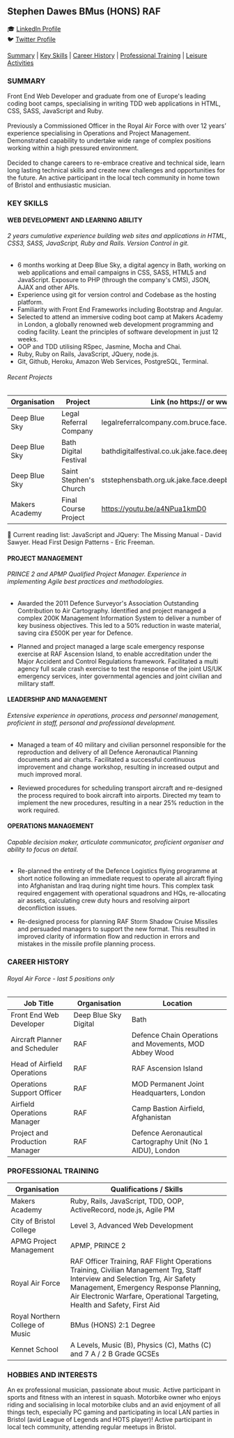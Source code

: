 ## Stephen Dawes BMus (HONS) RAF
<!-- :art: [Personal Portfolio (built in Rails)](http://www.sdawes.com)<br> -->
:mortar_board: [LinkedIn Profile](https://www.linkedin.com/in/srdawes "LinkedIn Profile")<br>
:bird: [Twitter Profile](https://twitter.com/stephenrdawes)

[Summary](#summary) | [Key Skills](#skills) | [Career History](#history) | [Professional Training](#training) | [Leisure Activities](#leisure)

<a name="profile"><a>
### **SUMMARY**
Front End Web Developer and graduate from one of Europe's leading coding boot camps, specialising in writing TDD web applications in HTML, CSS, SASS, JavaScript and Ruby. 
 <br><br>Previously a Commissioned Officer in the Royal Air Force with over 12 years’ experience specialising in Operations and Project Management. Demonstrated capability to undertake wide range of complex positions working within a high pressured environment. 
<br><br>Decided to change careers to re-embrace creative and technical side, learn long lasting technical skills and create new challenges and opportunities for the future. An active participant in the local tech community in home town of Bristol and enthusiastic musician. 
 

<a name="skills"><a>
### **KEY SKILLS**
#### WEB DEVELOPMENT AND LEARNING ABILITY
###### 2 years cumulative experience building web sites and applications in HTML, CSS3, SASS, JavaScript, Ruby and Rails. Version Control in git. 
* 6 months working at Deep Blue Sky, a digital agency in Bath, working on web applications and email campaigns in CSS, SASS, HTML5 and JavaScript. Exposure to PHP (through the company's CMS), JSON, AJAX and other APIs.   
* Experience using git for version control and Codebase as the hosting platform. 
* Familiarity with Front End Frameworks including Bootstrap and Angular. 
* Selected to attend an immersive coding boot camp at Makers Academy in London, a globally renowned web development programming and coding facility. Leant the principles of software development in just 12 weeks.
* OOP and TDD utilising RSpec, Jasmine, Mocha and Chai.
* Ruby, Ruby on Rails, JavaScript, JQuery, node.js.  
* Git, Github, Heroku, Amazon Web Services, PostgreSQL, Terminal.

###### Recent Projects

| Organisation | Project | Link (no https:// or www.) |
|-----------|--------------|----------|
|Deep Blue Sky|Legal Referral Company|legalreferralcompany.com.bruce.face.deepbluesky.com/|
|Deep Blue Sky|Bath Digital Festival|bathdigitalfestival.co.uk.jake.face.deepbluesky.com/|
|Deep Blue Sky|Saint Stephen's Church|ststephensbath.org.uk.jake.face.deepbluesky.com/|
|Makers Academy|Final Course Project|https://youtu.be/a4NPua1kmD0|

:closed_book: Current reading list: JavaScript and JQuery: The Missing Manual - David Sawyer. Head First Design Patterns - Eric Freeman.


#### PROJECT MANAGEMENT
###### PRINCE 2 and APMP Qualified Project Manager. Experience in implementing Agile best practices and methodologies.
* Awarded the 2011 Defence Surveyor's Association Outstanding Contribution to Air Cartography. Identified and project managed a complex 200K Management Information System to deliver a number of key business objectives. This led to a 50% reduction in waste material, saving cira £500K per year for Defence.

* Planned and project managed a large scale emergency response exercise at RAF Ascension Island, to enable accreditation under the Major Accident and Control Regulations framework. Facilitated a multi agency full scale crash exercise to test the response of the joint US/UK emergency services, inter governmental agencies and joint civilian and military staff.

#### LEADERSHIP AND MANAGEMENT
###### Extensive experience in operations, process and personnel management, proficient in staff, personal and professional development.
* Managed a team of 40 military and civilian personnel responsible for the reproduction and delivery of all Defence Aeronautical Planning documents and air charts. Facilitated a successful continuous improvement and change workshop, resulting in increased output and much improved moral.  

* Reviewed procedures for scheduling transport aircraft and re-designed the process required to book aircraft into airports. Directed my team to implement the new procedures, resulting in a near 25% reduction in the work required.

#### OPERATIONS MANAGEMENT
###### Capable decision maker, articulate communicator, proficient organiser and ability to focus on detail.
* Re-planned the entirety of the Defence Logistics flying programme at short notice following an immediate request to operate all aircraft flying into Afghanistan and Iraq during night time hours. This complex task required engagement with operational squadrons and HQs, re-allocating air assets, calculating crew duty hours and resolving airport deconfliction issues.

* Re-designed process for planning RAF Storm Shadow Cruise Missiles and persuaded managers to support the new format. This resulted in improved clarity of information flow and reduction in errors and mistakes in the missile profile planning process.

<a name="history"><a>
### **CAREER HISTORY** 
###### Royal Air Force - last 5 positions only                                                

| Job Title | Organisation | Location |
|-----------|--------------|----------|
|Front End Web Developer|Deep Blue Sky Digital| Bath|
|Aircraft Planner and Scheduler|RAF|Defence Chain Operations and Movements, MOD Abbey Wood |
|Head of Airfield Operations|RAF| RAF Ascension Island|
|Operations Support Officer |RAF| MOD Permanent Joint Headquarters, London |
|Airfield Operations Manager|RAF| Camp Bastion Airfield, Afghanistan|
|Project and Production Manager|RAF| Defence Aeronautical Cartography Unit (No 1 AIDU), London |


<a name="training"><a>
### **PROFESSIONAL TRAINING**
| Organisation | Qualifications / Skills |
|--------------|-------------------------|
|Makers Academy| Ruby, Rails, JavaScript, TDD, OOP, ActiveRecord, node.js, Agile PM|
|City of Bristol College| Level 3, Advanced Web Development|
|APMG Project Management|APMP, PRINCE 2|
|Royal Air Force|RAF Officer Training, RAF Flight Operations Training, Civilian Management Trg, Staff Interview and Selection Trg, Air Safety Management, Emergency Response Planning, Air Electronic Warfare, Operational Targeting, Health and Safety, First Aid|
|Royal Northern College of Music |BMus (HONS) 2:1 Degree
|Kennet School|A Levels, Music (B), Physics (C), Maths (C) and 7 A / 2 B Grade GCSEs|

<a name="leisure"><a>
### **HOBBIES AND INTERESTS**
An ex professional musician, passionate about music. Active participant in sports and fitness with an interest in squash. Motorbike owner who enjoys riding and socialising in local motorbike clubs and an avid enjoyment of all things tech, especially PC gaming and participating in local LAN parties in Bristol (avid League of Legends and HOTS player)! Active participant in local tech community, attending regular meetups in Bristol. 
